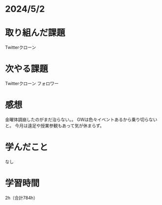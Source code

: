 # 2024/5/2
# 取り組んだ課題
Twitterクローン

# 次やる課題
Twitterクローン フォロワー

# 感想
金曜体調崩したのがまだ治らない。。
GWは色々イベントあるから乗り切らないと。
今月は遠足や授業参観もあって気が休まらず。

# 学んだこと
なし

# 学習時間
2h（合計784h）
